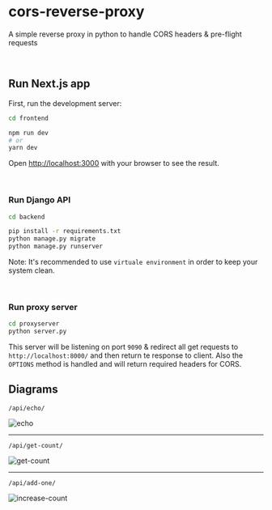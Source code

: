 # cors-reverse-proxy

A simple reverse proxy in python to handle CORS headers & pre-flight requests

<br>

## Run Next.js app

First, run the development server:

```bash
cd frontend

npm run dev
# or
yarn dev
```

Open [http://localhost:3000](http://localhost:3000) with your browser to see the result.

<br>

### Run Django API

```bash
cd backend

pip install -r requirements.txt
python manage.py migrate
python manage.py runserver
```

Note: It's recommended to use `virtuale environment` in order to keep your system clean.

<br>

### Run proxy server

```bash
cd proxyserver
python server.py
```

This server will be listening on port `9090` & redirect all get requests to `http://localhost:8000/` and then return te response to client. Also the `OPTIONS` method is handled and will return required headers for CORS.


## Diagrams

`/api/echo/`

![echo](https://user-images.githubusercontent.com/26994700/139604723-4ea95003-c4e0-47b5-9302-e2fcb19e21b7.png)

---

`/api/get-count/`

![get-count](https://user-images.githubusercontent.com/26994700/139604728-1c7586d6-a5ca-4051-ae40-ca8f4a46d459.png)

---

`/api/add-one/`

![increase-count](https://user-images.githubusercontent.com/26994700/139604736-68a12618-b285-477f-8244-02bbd2cdc98d.png)


